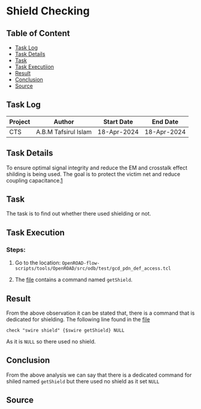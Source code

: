 # Shield Checking

## Table of Content

- [Task Log](#task-log)
- [Task Details](#task-details)
- [Task](#task)
- [Task Executiion](#task-execution)
- [Result](#result)
- [Conclusion](#conclusion)
- [Source](#source)

## Task Log

|Project|Author|Start Date|End Date|
|---|---|---|---|
|CTS|A.B.M Tafsirul Islam|18-Apr-2024|18-Apr-2024| 


## Task Details

To ensure optimal signal integrity and reduce the EM and crosstalk effect shilding is being used. The goal is to protect the victim net and reduce coupling capacitance.[1]

## Task

The task is to find out whether there used shielding or not.

## Task Execution

### Steps:

1. Go to the location: `OpenROAD-flow-scripts/tools/OpenROAD/src/odb/test/gcd_pdn_def_access.tcl` 

2. The [file](gcd_pdn_def_access.tcl) contains a command named `getShield`.

## Result
From the above observation it can be stated that, there is a command that is dedicated for shielding. The following line found in the [file](gcd_pdn_def_access.tcl)

```
check "swire shield" {$swire getShield} NULL
```
As it is `NULL` so there used no shield. 

## Conclusion

From the above analysis we can say that there is a dedicated command for shiled named `getShield` but there used no shield as it set `NULL`


## Source

[1]: https://siliconvlsi.com/types-of-shielding-in-vlsi/
